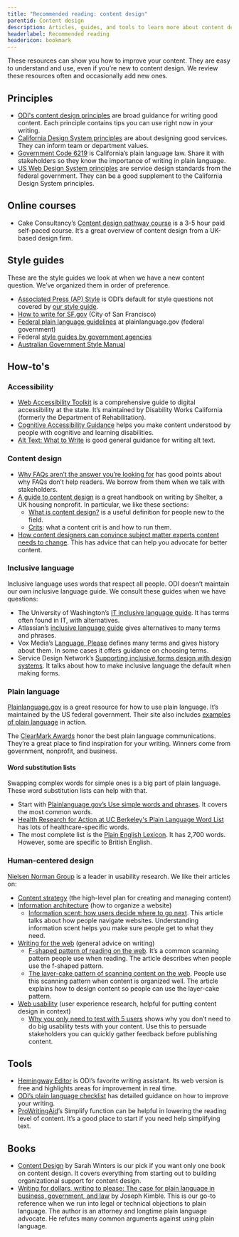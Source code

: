 ```yaml
---
title: "Recommended reading: content design"
parentid: Content design
description: Articles, guides, and tools to learn more about content design
headerlabel: Recommended reading
headericon: bookmark
---
```


<p class="text-lead">These resources can show you how to improve your content. They are easy to understand and use, even if you’re new to content design. We review these resources often and occasionally add new ones.</p>

## Principles

* [ODI's content design principles](/content-design/principles/) are broad guidance for writing good content. Each principle contains tips you can use right now in your writing.
* [California Design System principles](https://designsystem.webstandards.ca.gov/principles/) are about designing good services. They can inform team or department values.
* [Government Code 6219](https://leginfo.legislature.ca.gov/faces/codes_displaySection.xhtml?sectionNum=6219.&lawCode=GOV) is California’s plain language law. Share it with stakeholders so they know the importance of writing in plain language.
* [US Web Design System principles](https://designsystem.digital.gov/design-principles/) are service design standards from the federal government. They can be a good supplement to the California Design System principles.

## Online courses

* Cake Consultancy’s [Content design pathway course](https://cakeconsultancy.com/product/content-design-pathway-course/) is a 3-5 hour paid self-paced course. It’s a great overview of content design from a UK-based design firm.

## Style guides

These are the style guides we look at when we have a new content question. We’ve organized them in order of preference.

* [Associated Press (AP) Style](https://store.stylebooks.com/) is ODI’s default for style questions not covered by [our style guide](/content-design/odi-style-guide/).
* [How to write for SF.gov](https://sfdigitalservices.gitbook.io/style-guide/city-standards) (City of San Francisco)
* [Federal plain language guidelines](https://www.plainlanguage.gov/guidelines/) at plainlanguage.gov (federal government)
* Federal [style guides by government agencies](https://digital.gov/resources/style-guides-by-government-agencies/)
* [Australian Government Style Manual](https://www.stylemanual.gov.au/)

## How-to's

### Accessibility

* [Web Accessibility Toolkit](https://dor.ca.gov/Home/WebAccessibilityToolkit) is a comprehensive guide to digital accessibility at the state. It’s maintained by Disability Works California (formerly the Department of Rehabilitation).
* [Cognitive Accessibility Guidance](https://www.w3.org/WAI/WCAG2/supplemental/#-cognitive-accessibility-guidance) helps you make content understood by people with cognitive and learning disabilities.
* [Alt Text: What to Write](https://www.nngroup.com/articles/write-alt-text/) is good general guidance for writing alt text.

### Content design

* [Why FAQs aren’t the answer you’re looking for](https://digitalblog.coop.co.uk/2018/09/13/why-faqs-arent-the-answer-youve-been-looking-for/) has good points about why FAQs don’t help readers. We borrow from them when we talk with stakeholders.
* [A guide to content design](https://design.shelter.org.uk/digital-framework/a-guide-to-content-design) is a great handbook on writing by Shelter, a UK housing nonprofit. In particular, we like these sections:
  * [What is content design?](https://design.shelter.org.uk/digital-framework/a-guide-to-content-design#Aguidetocontentdesign-Whatiscontentdesign?) is a useful definition for people new to the field.
  * [Crits](https://design.shelter.org.uk/digital-framework/a-guide-to-content-design#Aguidetocontentdesign-Crits): what a content crit is and how to run them.
* [How content designers can convince subject matter experts content needs to change](https://medium.com/@WordsThatServe/how-content-designers-can-convince-subject-matter-experts-content-needs-to-change-522bde5fc6eb). This has advice that can help you advocate for better content.

### Inclusive language

Inclusive language uses words that respect all people. ODI doesn’t maintain our own inclusive language guide. We consult these guides when we have questions:

* The University of Washington’s [IT inclusive language guide](https://itconnect.uw.edu/guides-by-topic/identity-diversity-inclusion/inclusive-language-guide/). It has terms often found in IT, with alternatives.
* Atlassian’s [inclusive language guide](https://atlassian.design/content/inclusive-writing) gives alternatives to many terms and phrases.
* Vox Media’s [Language, Please](https://languageplease.org/) defines many terms and gives history about them. In some cases it offers guidance on choosing terms.
* Service Design Network’s [Supporting inclusive forms design with design systems](https://www.service-design-network.org/community-knowledge/supporting-inclusive-form-design-with-design-systems). It talks about how to make inclusive language the default when making forms.

### Plain language

[Plainlanguage.gov](https://www.plainlanguage.gov/) is a great resource for how to use plain language. It’s maintained by the US federal government. Their site also includes [examples of plain language](https://www.plainlanguage.gov/examples/) in action.

The [ClearMark Awards](https://centerforplainlanguage.org/awards/clearmark/) honor the best plain language communications. They’re a great place to find inspiration for your writing. Winners come from government, nonprofit, and business.

#### Word substitution lists

Swapping complex words for simple ones is a big part of plain language. These word substitution lists can help with that.

* Start with [Plainlanguage.gov’s Use simple words and phrases](https://www.plainlanguage.gov/guidelines/words/use-simple-words-phrases/). It covers the most common words.
* [Health Research for Action at UC Berkeley's Plain Language Word List](https://multco-web7-psh-files-usw2.s3-us-west-2.amazonaws.com/s3fs-public/PlainLanguageWordList.pdf) has lots of healthcare-specific words.
* The most complete list is the [Plain English Lexicon](https://clearest.co.uk/wp-content/uploads/2021/09/Plain_English_LEXICON_June_2011.pdf). It has 2,700 words. However, some are specific to British English.

### Human-centered design

[Nielsen Norman Group](https://www.nngroup.com/articles/) is a leader in usability research. We like their articles on:
* [Content strategy](https://www.nngroup.com/topic/content-strategy/) (the high-level plan for creating and managing content)
* [Information architecture](https://www.nngroup.com/topic/information-architecture/) (how to organize a website)
  * [Information scent: how users decide where to go next](https://www.nngroup.com/articles/information-scent/). This article talks about how people navigate websites. Understanding information scent helps you make sure people get to what they need.
* [Writing for the web](https://www.nngroup.com/topic/writing-web/) (general advice on writing)
  * [F-shaped pattern of reading on the web](https://www.nngroup.com/articles/f-shaped-pattern-reading-web-content/). It’s a common scanning pattern people use when reading. The article describes when people use the f-shaped pattern.
  * [The layer-cake pattern of scanning content on the web](https://www.nngroup.com/articles/layer-cake-pattern-scanning/). People use this scanning pattern when content is organized well. The article explains how to design content so people can use the layer-cake pattern.
* [Web usability](https://www.nngroup.com/topic/web-usability/) (user experience research, helpful for putting content design in context)
  * [Why you only need to test with 5 users](https://www.nngroup.com/articles/why-you-only-need-to-test-with-5-users/) shows why you don’t need to do big usability tests with your content. Use this to persuade stakeholders you can quickly gather feedback before publishing content.
   
## Tools

* [Hemingway Editor](http://hemingwayapp.com/) is ODI’s favorite writing assistant. Its web version is free and highlights areas for improvement in real time.
* [ODI’s plain language checklist](/content-design/plain-language-checklist/) has detailed guidance on how to improve your writing.
* [ProWritingAid](https://prowritingaid.com/)’s Simplify function can be helpful in lowering the reading level of content. It’s a good place to start if you need help simplifying text.

## Books

* [Content Design](https://contentdesign.london/shop/content-design-by-sarah-winters-paperback) by Sarah Winters is our pick if you want only one book on content design. It covers everything from starting out to building organizational support for content design.
* [Writing for dollars, writing to please: The case for plain language in business, government, and law](https://a.co/d/3bHM6Md) by Joseph Kimble. This is our go-to reference when we run into legal or technical objections to plain language. The author is an attorney and longtime plain language advocate. He refutes many common arguments against using plain language.
